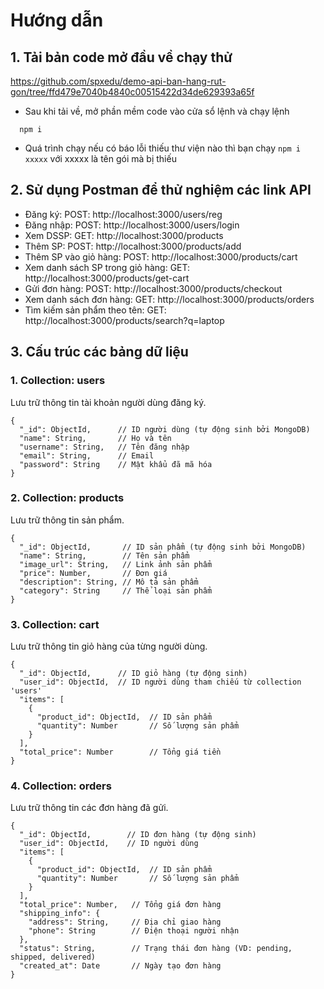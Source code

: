 # Hướng dẫn
## 1. Tải bản code mở đầu về chạy thử
https://github.com/spxedu/demo-api-ban-hang-rut-gon/tree/ffd479e7040b4840c00515422d34de629393a65f 
- Sau khi tải về, mở phần mềm code vào cửa sổ lệnh và chạy lệnh
```
  npm i
```
- Quá trình chạy nếu có báo lỗi thiếu thư viện nào thì bạn chạy ``` npm i xxxxx ```  với xxxxx là tên gói mà bị thiếu

## 2. Sử dụng Postman để thử nghiệm các link API
- Đăng ký: POST: http://localhost:3000/users/reg
- Đăng nhập: POST: http://localhost:3000/users/login
- Xem DSSP: GET: http://localhost:3000/products
- Thêm SP: POST: http://localhost:3000/products/add
-  Thêm SP vào giỏ hàng: POST: http://localhost:3000/products/cart
- Xem danh sách SP trong giỏ hàng: GET: http://localhost:3000/products/get-cart
- Gửi đơn hàng: POST: http://localhost:3000/products/checkout
- Xem danh sách đơn hàng: GET:  http://localhost:3000/products/orders 
- Tìm kiếm sản phẩm theo tên: GET: http://localhost:3000/products/search?q=laptop

## 3. Cấu trúc các bảng dữ liệu

### 1. Collection: users
Lưu trữ thông tin tài khoản người dùng đăng ký.
```
{
  "_id": ObjectId,      // ID người dùng (tự động sinh bởi MongoDB)
  "name": String,       // Họ và tên
  "username": String,   // Tên đăng nhập
  "email": String,      // Email
  "password": String    // Mật khẩu đã mã hóa
}
```

### 2. Collection: products
Lưu trữ thông tin sản phẩm.
```
{
  "_id": ObjectId,       // ID sản phẩm (tự động sinh bởi MongoDB)
  "name": String,        // Tên sản phẩm
  "image_url": String,   // Link ảnh sản phẩm
  "price": Number,       // Đơn giá
  "description": String, // Mô tả sản phẩm
  "category": String     // Thể loại sản phẩm
}
```
### 3. Collection: cart
Lưu trữ thông tin giỏ hàng của từng người dùng.
```
{
  "_id": ObjectId,      // ID giỏ hàng (tự động sinh)
  "user_id": ObjectId,  // ID người dùng tham chiếu từ collection 'users'
  "items": [
    {
      "product_id": ObjectId,  // ID sản phẩm
      "quantity": Number       // Số lượng sản phẩm
    }
  ],
  "total_price": Number        // Tổng giá tiền
}
```
### 4. Collection: orders
Lưu trữ thông tin các đơn hàng đã gửi.
```
{
  "_id": ObjectId,        // ID đơn hàng (tự động sinh)
  "user_id": ObjectId,    // ID người dùng
  "items": [
    {
      "product_id": ObjectId,  // ID sản phẩm
      "quantity": Number       // Số lượng sản phẩm
    }
  ],
  "total_price": Number,   // Tổng giá đơn hàng
  "shipping_info": {
    "address": String,     // Địa chỉ giao hàng
    "phone": String        // Điện thoại người nhận
  },
  "status": String,        // Trạng thái đơn hàng (VD: pending, shipped, delivered)
  "created_at": Date       // Ngày tạo đơn hàng
}
```
